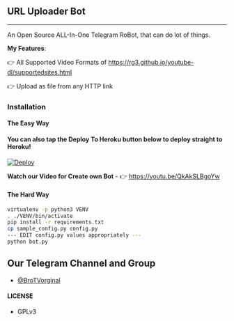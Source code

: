 ## URL Uploader Bot
---

An Open Source ALL-In-One Telegram RoBot, that can do lot of things.

**My Features**:

👉 All Supported Video Formats of https://rg3.github.io/youtube-dl/supportedsites.html

👉 Upload as file from any HTTP link

### Installation

#### The Easy Way

#### You can also tap the Deploy To Heroku button below to deploy straight to Heroku!

[![Deploy](https://www.herokucdn.com/deploy/button.svg)](https://heroku.com/deploy?template=https://github.com/satyushree/Old-Url-Uploader/tree/main)

**Watch our Video for Create own Bot** - 👉 https://youtu.be/QkAkSLBgoYw

#### The Hard Way

```sh
virtualenv -p python3 VENV
. ./VENV/bin/activate
pip install -r requirements.txt
cp sample_config.py config.py
--- EDIT config.py values appropriately ---
python bot.py
```
## Our Telegram Channel and Group

* [@BroTVorginal](https://t.me/BroTVorginal)











#### LICENSE
- GPLv3
